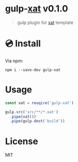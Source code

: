 # gulp-[xat][] v0.1.0

> gulp plugin for [xat][] template

# :cd: Install

Via npm:

    npm i --save-dev gulp-xat

# Usage

```js
const xat = reuqire('gulp-xat')

gulp.src('src/**/*.xat')
  .pipe(xat())
  .pipe(gulp.dest('build'))
```

# License

MIT

[xat]: https://github.com/kt3k/xat
